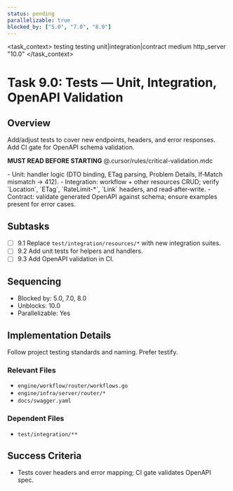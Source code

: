 ```yaml
---
status: pending
parallelizable: true
blocked_by: ["5.0", "7.0", "8.0"]
---
```


<task_context>
<domain>testing</domain>
<type>testing</type>
<scope>unit|integration|contract</scope>
<complexity>medium</complexity>
<dependencies>http_server</dependencies>
<unblocks>"10.0"</unblocks>
</task_context>

# Task 9.0: Tests — Unit, Integration, OpenAPI Validation

## Overview

Add/adjust tests to cover new endpoints, headers, and error responses. Add CI gate for OpenAPI schema validation.

<import>**MUST READ BEFORE STARTING** @.cursor/rules/critical-validation.mdc</import>

<requirements>
- Unit: handler logic (DTO binding, ETag parsing, Problem Details, If‑Match mismatch → 412).
- Integration: workflow + other resources CRUD; verify `Location`, `ETag`, `RateLimit-*`, `Link` headers, and read‑after‑write.
- Contract: validate generated OpenAPI against schema; ensure examples present for error cases.
</requirements>

## Subtasks

- [ ] 9.1 Replace `test/integration/resources/*` with new integration suites.
- [ ] 9.2 Add unit tests for helpers and handlers.
- [ ] 9.3 Add OpenAPI validation in CI.

## Sequencing

- Blocked by: 5.0, 7.0, 8.0
- Unblocks: 10.0
- Parallelizable: Yes

## Implementation Details

Follow project testing standards and naming. Prefer testify.

### Relevant Files

- `engine/workflow/router/workflows.go`
- `engine/infra/server/router/*`
- `docs/swagger.yaml`

### Dependent Files

- `test/integration/**`

## Success Criteria

- Tests cover headers and error mapping; CI gate validates OpenAPI spec.
